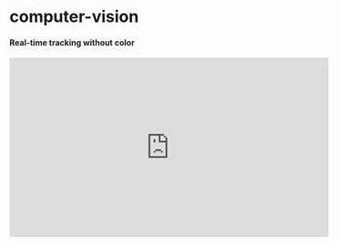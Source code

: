 # computer-vision

<html>
<body>

<h4>Real-time tracking without color</h4>

<iframe width="560" height="315" src="https://www.youtube.com/embed/P2A2moStsyw" frameborder="0" allowfullscreen></iframe>


</body>
</html>
